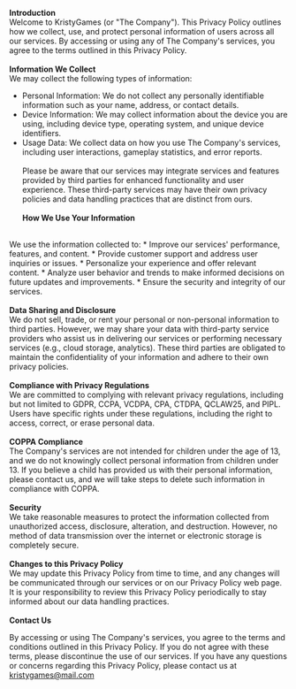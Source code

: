 <b>Introduction</b>
<br>
Welcome to KristyGames (or "The Company"). This Privacy Policy outlines how we collect, use, and protect personal information of users across all our services. By accessing or using any of The Company's services, you agree to the terms outlined in this Privacy Policy.
<br><br>
<b>Information We Collect</b>
<br>
We may collect the following types of information:
* Personal Information: We do not collect any personally identifiable information such as your name, address, or contact details.
* Device Information: We may collect information about the device you are using, including device type, operating system, and unique device identifiers.
* Usage Data: We collect data on how you use The Company's services, including user interactions, gameplay statistics, and error reports.
<br><br>
Please be aware that our services may integrate services and features provided by third parties for enhanced functionality and user experience. These third-party services may have their own privacy policies and data handling practices that are distinct from ours.
<br><br>
<b>How We Use Your Information</b>
<br>
We use the information collected to:
* Improve our services' performance, features, and content.
* Provide customer support and address user inquiries or issues.
* Personalize your experience and offer relevant content.
* Analyze user behavior and trends to make informed decisions on future updates and improvements.
* Ensure the security and integrity of our services.
<br><br>
<b>Data Sharing and Disclosure</b>
<br>
We do not sell, trade, or rent your personal or non-personal information to third parties. However, we may share your data with third-party service providers who assist us in delivering our services or performing necessary services (e.g., cloud storage, analytics). These third parties are obligated to maintain the confidentiality of your information and adhere to their own privacy policies.
<br><br>
<b>Compliance with Privacy Regulations</b>
<br>
We are committed to complying with relevant privacy regulations, including but not limited to GDPR, CCPA, VCDPA, CPA, CTDPA, QCLAW25, and PIPL. Users have specific rights under these regulations, including the right to access, correct, or erase personal data.
<br><br>
<b>COPPA Compliance</b>
<br>
The Company's services are not intended for children under the age of 13, and we do not knowingly collect personal information from children under 13. If you believe a child has provided us with their personal information, please contact us, and we will take steps to delete such information in compliance with COPPA.
<br><br>
<b>Security</b>
<br>
We take reasonable measures to protect the information collected from unauthorized access, disclosure, alteration, and destruction. However, no method of data transmission over the internet or electronic storage is completely secure.
<br><br>
<b>Changes to this Privacy Policy</b>
<br>
We may update this Privacy Policy from time to time, and any changes will be communicated through our services or on our Privacy Policy web page. It is your responsibility to review this Privacy Policy periodically to stay informed about our data handling practices.
<br><br>
<b>Contact Us</b>
<br>

By accessing or using The Company's services, you agree to the terms and conditions outlined in this Privacy Policy. If you do not agree with these terms, please discontinue the use of our services. If you have any 
questions or concerns regarding this Privacy Policy, please contact us at [kristygames@mail.com](mailto:kristygames@mail.com)